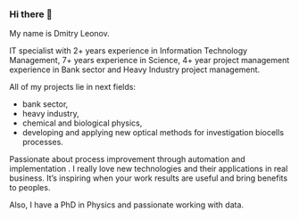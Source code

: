 ### Hi there 👋

My name is Dmitry Leonov.

IT specialist with 2+ years experience in Information Technology Management, 7+ years experience in Science, 4+ year project management experience in Bank sector and Heavy Industry project management.

All of my projects lie in next fields: 
  - bank sector,
  - heavy industry,
  - chemical and biological physics,
  - developing and applying new optical methods for investigation biocells processes.

Passionate about process improvement through automation and implementation .
I really love new technologies and their applications in real business. It’s inspiring when your work results are useful and bring benefits to peoples.

Also, I have a PhD in Physics and passionate working with data.

